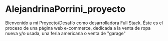 # AlejandrinaPorrini_proyecto
Bienvenido a mi Proyecto/Desafío como desarrolladora Full Stack. Éste es el proceso de una página web e-commerce, dedicada a la venta de ropa nueva y/o usada, una feria americana o venta de "garage"
